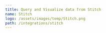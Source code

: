 ```yaml
---
title: Query and Visualize data from Stitch
name: Stitch
logo: /assets/images/temp/Stitch.png
path: /integrations/stitch
---
```

